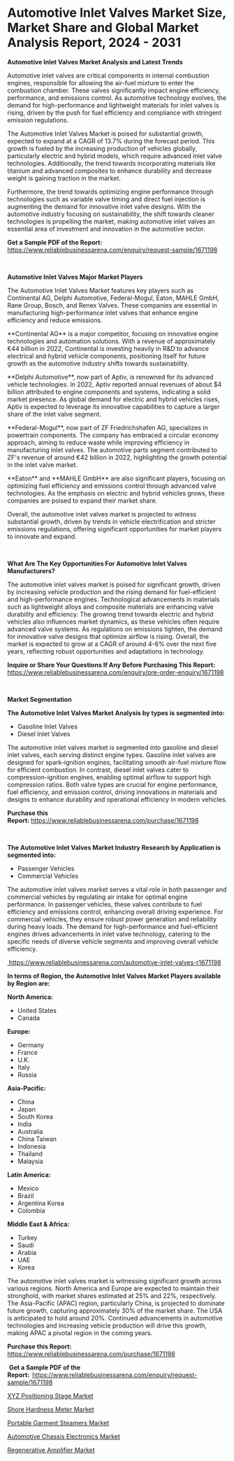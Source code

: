 <p><h1>Automotive Inlet Valves Market Size, Market Share and Global Market Analysis Report, 2024 - 2031</h1></p><p><strong>Automotive Inlet Valves Market Analysis and Latest Trends</strong></p>
<p><p>Automotive inlet valves are critical components in internal combustion engines, responsible for allowing the air-fuel mixture to enter the combustion chamber. These valves significantly impact engine efficiency, performance, and emissions control. As automotive technology evolves, the demand for high-performance and lightweight materials for inlet valves is rising, driven by the push for fuel efficiency and compliance with stringent emission regulations.</p><p>The Automotive Inlet Valves Market is poised for substantial growth, expected to expand at a CAGR of 13.7% during the forecast period. This growth is fueled by the increasing production of vehicles globally, particularly electric and hybrid models, which require advanced inlet valve technologies. Additionally, the trend towards incorporating materials like titanium and advanced composites to enhance durability and decrease weight is gaining traction in the market.</p><p>Furthermore, the trend towards optimizing engine performance through technologies such as variable valve timing and direct fuel injection is augmenting the demand for innovative inlet valve designs. With the automotive industry focusing on sustainability, the shift towards cleaner technologies is propelling the market, making automotive inlet valves an essential area of investment and innovation in the automotive sector.</p></p>
<p><strong>Get a Sample PDF of the Report:&nbsp;</strong> <a href="https://www.reliablebusinessarena.com/enquiry/request-sample/1671198?utm_campaign=1332&utm_medium=2&utm_source=Github&utm_content=ia&utm_term=10102024&utm_id=automotive-inlet-valves">https://www.reliablebusinessarena.com/enquiry/request-sample/1671198</a></p>
<p>&nbsp;</p>
<p><strong>Automotive Inlet Valves Major Market Players</strong></p>
<p><p>The Automotive Inlet Valves Market features key players such as Continental AG, Delphi Automotive, Federal-Mogul, Eaton, MAHLE GmbH, Rane Group, Bosch, and Renex Valves. These companies are essential in manufacturing high-performance inlet valves that enhance engine efficiency and reduce emissions.</p><p>**Continental AG** is a major competitor, focusing on innovative engine technologies and automation solutions. With a revenue of approximately €44 billion in 2022, Continental is investing heavily in R&D to advance electrical and hybrid vehicle components, positioning itself for future growth as the automotive industry shifts towards sustainability.</p><p>**Delphi Automotive**, now part of Aptiv, is renowned for its advanced vehicle technologies. In 2022, Aptiv reported annual revenues of about $4 billion attributed to engine components and systems, indicating a solid market presence. As global demand for electric and hybrid vehicles rises, Aptiv is expected to leverage its innovative capabilities to capture a larger share of the inlet valve segment.</p><p>**Federal-Mogul**, now part of ZF Friedrichshafen AG, specializes in powertrain components. The company has embraced a circular economy approach, aiming to reduce waste while improving efficiency in manufacturing inlet valves. The automotive parts segment contributed to ZF's revenue of around €42 billion in 2022, highlighting the growth potential in the inlet valve market.</p><p>**Eaton** and **MAHLE GmbH** are also significant players, focusing on optimizing fuel efficiency and emissions control through advanced valve technologies. As the emphasis on electric and hybrid vehicles grows, these companies are poised to expand their market share.</p><p>Overall, the automotive inlet valves market is projected to witness substantial growth, driven by trends in vehicle electrification and stricter emissions regulations, offering significant opportunities for market players to innovate and expand.</p></p>
<p>&nbsp;</p>
<p><strong>What Are The Key Opportunities For Automotive Inlet Valves Manufacturers?</strong></p>
<p><p>The automotive inlet valves market is poised for significant growth, driven by increasing vehicle production and the rising demand for fuel-efficient and high-performance engines. Technological advancements in materials such as lightweight alloys and composite materials are enhancing valve durability and efficiency. The growing trend towards electric and hybrid vehicles also influences market dynamics, as these vehicles often require advanced valve systems. As regulations on emissions tighten, the demand for innovative valve designs that optimize airflow is rising. Overall, the market is expected to grow at a CAGR of around 4-6% over the next five years, reflecting robust opportunities and adaptations in technology.</p></p>
<p><strong>Inquire or Share Your Questions If Any Before Purchasing This Report:</strong> <a href="https://www.reliablebusinessarena.com/enquiry/pre-order-enquiry/1671198?utm_campaign=1332&utm_medium=2&utm_source=Github&utm_content=ia&utm_term=10102024&utm_id=automotive-inlet-valves">https://www.reliablebusinessarena.com/enquiry/pre-order-enquiry/1671198</a></p>
<p>&nbsp;</p>
<p><strong>Market Segmentation</strong></p>
<p><strong>The Automotive Inlet Valves Market Analysis by types is segmented into:</strong></p>
<p><ul><li>Gasoline Inlet Valves</li><li>Diesel Inlet Valves</li></ul></p>
<p><p>The automotive inlet valves market is segmented into gasoline and diesel inlet valves, each serving distinct engine types. Gasoline inlet valves are designed for spark-ignition engines, facilitating smooth air-fuel mixture flow for efficient combustion. In contrast, diesel inlet valves cater to compression-ignition engines, enabling optimal airflow to support high compression ratios. Both valve types are crucial for engine performance, fuel efficiency, and emission control, driving innovations in materials and designs to enhance durability and operational efficiency in modern vehicles.</p></p>
<p><strong>Purchase this Report:&nbsp;</strong><a href="https://www.reliablebusinessarena.com/purchase/1671198?utm_campaign=1332&utm_medium=2&utm_source=Github&utm_content=ia&utm_term=10102024&utm_id=automotive-inlet-valves">https://www.reliablebusinessarena.com/purchase/1671198</a></p>
<p>&nbsp;</p>
<p><strong>The Automotive Inlet Valves Market Industry Research by Application is segmented into:</strong></p>
<p><ul><li>Passenger Vehicles</li><li>Commercial Vehicles</li></ul></p>
<p><p>The automotive inlet valves market serves a vital role in both passenger and commercial vehicles by regulating air intake for optimal engine performance. In passenger vehicles, these valves contribute to fuel efficiency and emissions control, enhancing overall driving experience. For commercial vehicles, they ensure robust power generation and reliability during heavy loads. The demand for high-performance and fuel-efficient engines drives advancements in inlet valve technology, catering to the specific needs of diverse vehicle segments and improving overall vehicle efficiency.</p></p>
<p><a href="https://www.reliablebusinessarena.com/automotive-inlet-valves-r1671198?utm_campaign=1332&utm_medium=2&utm_source=Github&utm_content=ia&utm_term=10102024&utm_id=automotive-inlet-valves">&nbsp;https://www.reliablebusinessarena.com/automotive-inlet-valves-r1671198</a></p>
<p><strong>In terms of Region, the Automotive Inlet Valves Market Players available by Region are:</strong></p>
<p>
    <p> <strong> North America: </strong>
        <ul>
            <li>United States</li>
            <li>Canada</li>
        </ul>
        </p> 
    <p> <strong> Europe: </strong>
        <ul>
            <li>Germany</li>
            <li>France</li>
            <li>U.K.</li>
            <li>Italy</li>
            <li>Russia</li>
        </ul>
        </p> 
    <p> <strong> Asia-Pacific: </strong>
        <ul>
            <li>China</li>
            <li>Japan</li>
            <li>South Korea</li>
            <li>India</li>
            <li>Australia</li>
            <li>China Taiwan</li>
            <li>Indonesia</li>
            <li>Thailand</li>
            <li>Malaysia</li>
        </ul>
        </p> 
    <p> <strong> Latin America: </strong>
        <ul>
            <li>Mexico</li>
            <li>Brazil</li>
            <li>Argentina Korea</li>
            <li>Colombia</li>
        </ul>
        </p> 
    <p> <strong> Middle East & Africa: </strong>
        <ul>
            <li>Turkey</li>
            <li>Saudi</li>
            <li>Arabia</li>
            <li>UAE</li>
            <li>Korea</li>
        </ul>
    </p>
    </p>
<p><p>The automotive inlet valves market is witnessing significant growth across various regions. North America and Europe are expected to maintain their stronghold, with market shares estimated at 25% and 22%, respectively. The Asia-Pacific (APAC) region, particularly China, is projected to dominate future growth, capturing approximately 30% of the market share. The USA is anticipated to hold around 20%. Continued advancements in automotive technologies and increasing vehicle production will drive this growth, making APAC a pivotal region in the coming years.</p></p>
<p><strong>Purchase this Report: </strong><a href="https://www.reliablebusinessarena.com/purchase/1671198?utm_campaign=1332&utm_medium=2&utm_source=Github&utm_content=ia&utm_term=10102024&utm_id=automotive-inlet-valves">https://www.reliablebusinessarena.com/purchase/1671198</a></p>
<p>&nbsp;<strong>Get a Sample PDF of the Report:&nbsp;&nbsp;</strong><a href="https://www.reliablebusinessarena.com/enquiry/request-sample/1671198?utm_campaign=1332&utm_medium=2&utm_source=Github&utm_content=ia&utm_term=10102024&utm_id=automotive-inlet-valves">https://www.reliablebusinessarena.com/enquiry/request-sample/1671198</a></p>
<p><strong></strong></p>
<p><p><a href="https://www.linkedin.com/pulse/strategic-market-insights-navigating-global-xyz-positioning-stage-3qnge?utm_campaign=1332&utm_medium=2&utm_source=Github&utm_content=ia&utm_term=10102024&utm_id=automotive-inlet-valves">XYZ Positioning Stage Market</a></p><p><a href="https://www.linkedin.com/pulse/shore-hardness-meter-mosaic-piecing-together-global-market-x6mbe?utm_campaign=1332&utm_medium=2&utm_source=Github&utm_content=ia&utm_term=10102024&utm_id=automotive-inlet-valves">Shore Hardness Meter Market</a></p><p><a href="https://www.linkedin.com/pulse/portable-garment-steamers-market-trends-strategic-insights-z9tme?utm_campaign=1332&utm_medium=2&utm_source=Github&utm_content=ia&utm_term=10102024&utm_id=automotive-inlet-valves">Portable Garment Steamers Market</a></p><p><a href="https://github.com/luckyshygirl/Market-Research-Report-List-6/blob/main/automotive-chassis-electronics-market.md?utm_campaign=1332&utm_medium=2&utm_source=Github&utm_content=ia&utm_term=10102024&utm_id=automotive-inlet-valves">Automotive Chassis Electronics Market</a></p><p><a href="https://www.linkedin.com/pulse/regenerative-amplifier-market-investigation-industry-evolution-aew9e?utm_campaign=1332&utm_medium=2&utm_source=Github&utm_content=ia&utm_term=10102024&utm_id=automotive-inlet-valves">Regenerative Amplifier Market</a></p></p>